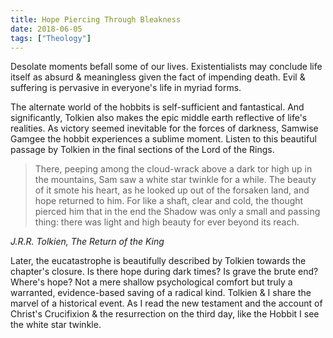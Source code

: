 ```yaml
---
title: Hope Piercing Through Bleakness
date: 2018-06-05
tags: ["Theology"]
---
```


Desolate moments befall some of our lives. Existentialists may conclude life itself as absurd & meaningless given the fact of impending death. Evil & suffering is pervasive in everyone's life in myriad forms.

The alternate world of the hobbits is self-sufficient and fantastical. And significantly, Tolkien also makes the epic middle earth reflective of life's realities. As victory seemed inevitable for the forces of darkness, Samwise Gamgee the hobbit experiences a sublime moment. Listen to this beautiful passage by Tolkien in the final sections of the Lord of the Rings.

> There, peeping among the cloud-wrack above a dark tor high up in the mountains, Sam saw a white star twinkle for a while. The beauty of it smote his heart, as he looked up out of the forsaken land, and hope returned to him. For like a shaft, clear and cold, the thought pierced him that in the end the Shadow was only a small and passing thing: there was light and high beauty for ever beyond its reach.

<cite> J.R.R. Tolkien, The Return of the King</cite>

Later, the eucatastrophe is beautifully described by Tolkien towards the chapter's closure. Is there hope during dark times? Is grave the brute end? Where's hope? Not a mere shallow psychological comfort but truly a warranted, evidence-based saving of a radical kind. Tolkien & I share the marvel of a historical event. As I read the new testament and the account of Christ's Crucifixion & the resurrection on the third day, like the Hobbit I see the white star twinkle.
